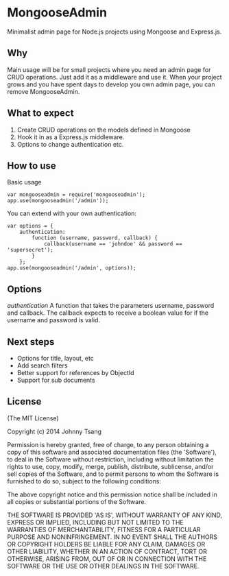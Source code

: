 MongooseAdmin
=============

Minimalist admin page for Node.js projects using Mongoose and Express.js.

Why
---
Main usage will be for small projects where you need an admin page for CRUD operations.
Just add it as a middleware and use it.
When your project grows and you have spent days to develop you own admin page, you can remove MongooseAdmin.

What to expect
--------------
1. Create CRUD operations on the models defined in Mongoose
2. Hook it in as a Express.js middleware.
3. Options to change authentication etc.


How to use
----------
Basic usage
```
var mongooseadmin = require('mongooseadmin');
app.use(mongooseadmin('/admin'));
```

You can extend with your own authentication:

```
var options = {
    authentication:
        function (username, password, callback) {
            callback(username == 'johndoe' && password == 'supersecret');
        }
    };
app.use(mongooseadmin('/admin', options));
```

Options
-------
*authentication* A function that takes the parameters username, password and callback.
The callback expects to receive a boolean value for if the username and password is valid.

Next steps
----------
- Options for title, layout, etc
- Add search filters
- Better support for references by ObjectId
- Support for sub documents

License
-------

(The MIT License)

Copyright (c) 2014 Johnny Tsang

Permission is hereby granted, free of charge, to any person obtaining
a copy of this software and associated documentation files (the
'Software'), to deal in the Software without restriction, including
without limitation the rights to use, copy, modify, merge, publish,
distribute, sublicense, and/or sell copies of the Software, and to
permit persons to whom the Software is furnished to do so, subject to
the following conditions:

The above copyright notice and this permission notice shall be
included in all copies or substantial portions of the Software.

THE SOFTWARE IS PROVIDED 'AS IS', WITHOUT WARRANTY OF ANY KIND,
EXPRESS OR IMPLIED, INCLUDING BUT NOT LIMITED TO THE WARRANTIES OF
MERCHANTABILITY, FITNESS FOR A PARTICULAR PURPOSE AND NONINFRINGEMENT.
IN NO EVENT SHALL THE AUTHORS OR COPYRIGHT HOLDERS BE LIABLE FOR ANY
CLAIM, DAMAGES OR OTHER LIABILITY, WHETHER IN AN ACTION OF CONTRACT,
TORT OR OTHERWISE, ARISING FROM, OUT OF OR IN CONNECTION WITH THE
SOFTWARE OR THE USE OR OTHER DEALINGS IN THE SOFTWARE.